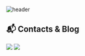 ![header](https://capsule-render.vercel.app/api?type=wave&color=FFC0CB&height=400&text=Hello%2&desc=I'm%20Woo-young%20Park)

<!--
![P-uyoung's GitHub stats](https://github-readme-stats.vercel.app/api?username=P-uyoung&show_icons=true)
-->

## :mailbox_with_mail: Contacts & Blog

<p>
  <a href="mailto:uyoung@snu.ac.kr" target="_blank"><img src="https://img.shields.io/badge/email-EA4335?style=flat-square&logo=Gmail&logoColor=white"/></a>
   <a href="https://p-uyoung.github.io" target="_blank"><img src="https://img.shields.io/badge/Tech%20Blog-blue?style=flat&logoColor=white)"/></a>

</p>

